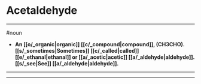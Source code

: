 # Acetaldehyde
---
#noun
- **An [[o/_organic|organic]] [[c/_compound|compound]], (CH3CHO). [[s/_sometimes|Sometimes]] [[c/_called|called]] [[e/_ethanal|ethanal]] or [[a/_acetic|acetic]] [[a/_aldehyde|aldehyde]]. [[s/_see|See]] [[a/_aldehyde|aldehyde]].**
---
---
